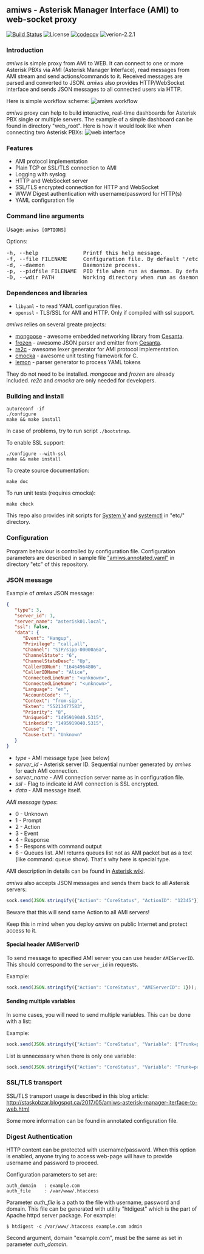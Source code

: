## amiws - Asterisk Manager Interface (AMI) to web-socket proxy

[![Build Status](https://travis-ci.org/staskobzar/amiws.svg?branch=master)](https://travis-ci.org/staskobzar/amiws)
![](https://img.shields.io/badge/license-GPL_3-green.svg "License")
[![codecov](https://codecov.io/gh/staskobzar/amiws/branch/master/graph/badge.svg)](https://codecov.io/gh/staskobzar/amiws)
![verion-2.2.1](https://img.shields.io/badge/version-2.2.1-blue.svg)


### Introduction
*amiws* is simple proxy from AMI to WEB. It can connect to one or more Asterisk PBXs via AMI (Asterisk Manager Interface), read messages from AMI stream and send actions/commands to it. Received messages are parsed and converted to JSON.
*amiws* also provides HTTP/WebSocket interface and sends JSON messages to all connected users via HTTP.


Here is simple workflow scheme:
![amiws workflow](https://github.com/staskobzar/amiws/blob/master/doc/amiws.workflaw.png)


*amiws* proxy can help to build interactive, real-time dashboards for Asterisk PBX single or multiple servers. The example of a simple dashboard can be found in directory "web_root". Here is how it would look like when connecting two Asterisk PBXs:
![web interface](https://github.com/staskobzar/amiws/blob/master/doc/amiws.user.screen.png)


### Features
* AMI protocol implementation
* Plain TCP or SSL/TLS connection to AMI
* Logging with syslog
* HTTP and WebSocket server
* SSL/TLS encrypted connection for HTTP and WebSocket
* WWW Digest authentication with username/password for HTTP(s)
* YAML configuration file


### Command line arguments
Usage: ```amiws [OPTIONS]```

Options:
<pre>
-h, --help              Printf this help message.
-f, --file FILENAME     Configuration file. By default '/etc/amiws.yaml'
-d, --daemon            Daemonize process.
-p, --pidfile FILENAME  PID file when run as daemon. By default '/tmp/amiws.pid'
-D, --wdir PATH         Working directory when run as daemon. By default '/tmp'
</pre>

### Dependences and libraries
* ```libyaml``` - to read YAML configuration files.
* ```openssl``` - TLS/SSL for AMI and HTTP. Only if compiled with ssl support.

*amiws* relies on several greate projects:
* [mongoose](https://github.com/cesanta/mongoose) - awesome embedded networking library from [Cesanta](https://www.cesanta.com/).
* [frozen](https://github.com/cesanta/frozen) - awesome JSON parser and emitter from [Cesanta](https://www.cesanta.com/).
* [re2c](http://re2c.org/) - awesome lexer generator for AMI protocol implementation.
* [cmocka](https://cmocka.org/) - awesome unit testing framework for C.
* [lemon](http://www.hwaci.com/sw/lemon/lemon.html) - parser generator to process YAML tokens

They do not need to be installed. *mongoose* and *frozen* are already included. *re2c* and *cmocka* are only needed for developers.

### Building and install
```
autoreconf -if
./configure
make && make install
```

In case of problems, try to run script ```./bootstrap```.

To enable SSL support:
```
./configure --with-ssl
make && make install
```

To create source documentation:
```
make doc
```

To run unit tests (requires cmocka):
```
make check
```

This repo also provides init scripts for [System V](https://github.com/staskobzar/amiws/blob/master/etc/amiws.sysv.init)
and [systemctl](https://github.com/staskobzar/amiws/blob/master/etc/amiws.service) in "etc/" directory.

### Configuration

Program behaviour is controlled by configuration file. Configuration parameters are described in sample file ["amiws.annotated.yaml"](https://github.com/staskobzar/amiws/blob/master/etc/amiws.annotated.yaml) in directory "etc" of this repository.

### JSON message

Example of *amiws* JSON message:

```JSON
{
   "type": 3,
   "server_id": 1,
   "server_name": "asterisk01.local",
   "ssl": false,
   "data": {
      "Event": "Hangup",
      "Privilege": "call,all",
      "Channel": "SIP/sipp-00000a6a",
      "ChannelState": "6",
      "ChannelStateDesc": "Up",
      "CallerIDNum": "16464964806",
      "CallerIDName": "Alice",
      "ConnectedLineNum": "<unknown>",
      "ConnectedLineName": "<unknown>",
      "Language": "en",
      "AccountCode": "",
      "Context": "from-sip",
      "Exten": "55213477583",
      "Priority": "8",
      "Uniqueid": "1495919040.5315",
      "Linkedid": "1495919040.5315",
      "Cause": "0",
      "Cause-txt": "Unknown"
   }
}
```

* *type* - AMI message type (see below)
* *server_id* - Asterisk server ID. Sequential number generated by *amiws* for each AMI connection.
* *server_name* - AMI connection server name as in configuration file.
* *ssl* - Flag to indicate id AMI connection is SSL encrypted.
* *data* - AMI message itself.


_AMI message types_:
- 0 - Unknown
- 1 - Prompt
- 2 - Action
- 3 - Event
- 4 - Response
- 5 - Respons with command output
- 6 - Queues list. AMI returns queues list not as AMI packet but as a text (like command: queue show). That's why here is special type.

AMI description in details can be found in [Asterisk wiki](https://wiki.asterisk.org/wiki/display/AST/Home).

*amiws* also accepts JSON messages and sends them back to all Asterisk servers:
```javascript
sock.send(JSON.stringify({"Action": "CoreStatus", "ActionID": "12345"}));
```
Beware that this will send same Action to all AMI servers!

Keep this in mind when you deploy *amiws* on public Internet and protect access to it.

#### Special header AMIServerID
To send message to specified AMI server you can use header ```AMIServerID```.
This should correspond to the ```server_id``` in requests.

Example:
```javascript
sock.send(JSON.stringify({"Action": "CoreStatus", "AMIServerID": 1}));
```

#### Sending multiple variables
In some cases, you will need to send multiple variables. This can be done with a list:

Example:
```javascript
sock.send(JSON.stringify({"Action": "CoreStatus", "Variable": ["Trunk=provider07", "Hop=hop315"]}));
```

List is unnecessary when there is only one variable:
```javascript
sock.send(JSON.stringify({"Action": "CoreStatus", "Variable": "Trunk=provider07"}));
```

### SSL/TLS transport
SSL/TLS transport usage is described in this blog article:
http://staskobzar.blogspot.ca/2017/05/amiws-asterisk-manager-iterface-to-web.html

Some more information can be found in annotated configuration file.

### Digest Authentication
HTTP content can be protected with username/password. When this option is enabled, anyone trying to access web-page will have to provide username and password to proceed.

Configuration parameters to set are:
```
auth_domain   : example.com
auth_file     : /var/www/.htaccess
```

Parameter *auth_file* is a path to the file with username, password and domain. This file can be generated with utility "htdigest" which is the part of Apache httpd server package. For example:
```
$ htdigest -c /var/www/.htaccess example.com admin
```

Second argument, domain "example.com", must be the same as set in parameter *auth_domain*. 
